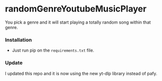 # randomGenreYoutubeMusicPlayer
You pick a genre and it will start playing a totally random song within that genre.

### Installation

- Just run pip on the `requirements.txt` file.

### Update

I updated this repo and it is now using the new yt-dlp library instead of pafy.